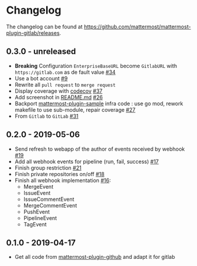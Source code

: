 # Changelog

The changelog can be found at https://github.com/mattermost/mattermost-plugin-gitlab/releases.

## 0.3.0 - unreleased

- **Breaking** Configuration `EnterpriseBaseURL` become `GitlabURL` with `https://gitlab.com` as de fault value [#34](https://github.com/manland/mattermost-plugin-gitlab/pull/34)
- Use a bot account [#9](https://github.com/manland/mattermost-plugin-gitlab/pull/9)
- Rewrite all `pull request` to `merge request`
- Display coverage with [codecov](https://codecov.io) [#37](https://github.com/manland/mattermost-plugin-gitlab/pull/37)
- Add screenshot in [README.md](https://github.com/manland/mattermost-plugin-gitlab/blob/master/README.md) [#26](https://github.com/manland/mattermost-plugin-gitlab/pull/26)
- Backport [mattermost-plugin-sample](https://github.com/mattermost/mattermost-plugin-sample/) infra code : use go mod, rework makefile to use sub-module, repair coverage [#27](https://github.com/manland/mattermost-plugin-gitlab/pull/27)
- From `Gitlab` to `GitLab` [#31](https://github.com/manland/mattermost-plugin-gitlab/pull/31)

## 0.2.0 - 2019-05-06

- Send refresh to webapp of the author of events received by webhook [#19](https://github.com/manland/mattermost-plugin-gitlab/pull/19)
- Add all webhook events for pipeline (run, fail, success) [#17](https://github.com/manland/mattermost-plugin-gitlab/pull/17)
- Finish group restriction [#21](https://github.com/manland/mattermost-plugin-gitlab/pull/21)
- Finish private repositories on/off [#18](https://github.com/manland/mattermost-plugin-gitlab/pull/18)
- Finish all webhook implementation [#16](https://github.com/manland/mattermost-plugin-gitlab/pull/16): 
    - MergeEvent
    - IssueEvent
    - IssueCommentEvent
    - MergeCommentEvent
    - PushEvent
    - PipelineEvent
    - TagEvent

## 0.1.0 - 2019-04-17

- Get all code from [mattermost-plugin-github](https://github.com/mattermost/mattermost-plugin-github/) and adapt it for gitlab
